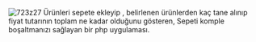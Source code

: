 
![723z27](https://user-images.githubusercontent.com/102829820/204030021-5972c32c-f8a7-478b-8a85-20c74f18a5ee.gif)
Ürünleri sepete ekleyip , belirlenen ürünlerden kaç tane alınıp fiyat tutarının toplam ne kadar olduğunu gösteren,
Sepeti komple boşaltmanızı sağlayan bir php uygulaması.
